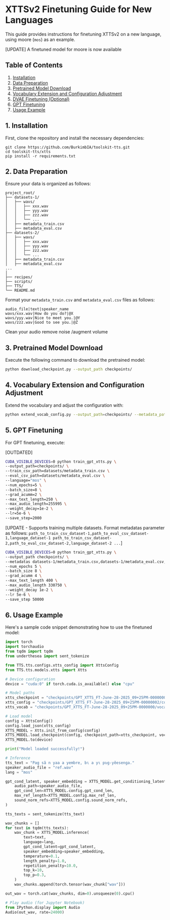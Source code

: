 # XTTSv2 Finetuning Guide for New Languages

This guide provides instructions for finetuning XTTSv2 on a new language, using moore (`mos`) as an example.

[UPDATE] A finetuned model for moore is now available

## Table of Contents
1. [Installation](#1-installation)
2. [Data Preparation](#2-data-preparation)
3. [Pretrained Model Download](#3-pretrained-model-download)
4. [Vocabulary Extension and Configuration Adjustment](#4-vocabulary-extension-and-configuration-adjustment)
5. [DVAE Finetuning (Optional)](#5-dvae-finetuning-optional)
6. [GPT Finetuning](#6-gpt-finetuning)
7. [Usage Example](#7-usage-example)

## 1. Installation

First, clone the repository and install the necessary dependencies:

```
git clone https://github.com/BurkimbIA/toolskit-tts.git
cd toolskit-tts/xtts
pip install -r requirements.txt
```

## 2. Data Preparation

Ensure your data is organized as follows:

```
project_root/
├── datasets-1/
│   ├── wavs/
│   │   ├── xxx.wav
│   │   ├── yyy.wav
│   │   ├── zzz.wav
│   │   └── ...
│   ├── metadata_train.csv
│   ├── metadata_eval.csv
├── datasets-2/
│   ├── wavs/
│   │   ├── xxx.wav
│   │   ├── yyy.wav
│   │   ├── zzz.wav
│   │   └── ...
│   ├── metadata_train.csv
│   ├── metadata_eval.csv
...
│   
├── recipes/
├── scripts/
├── TTS/
└── README.md
```

Format your `metadata_train.csv` and `metadata_eval.csv` files as follows:

```
audio_file|text|speaker_name
wavs/xxx.wav|How do you do?|@X
wavs/yyy.wav|Nice to meet you.|@Y
wavs/zzz.wav|Good to see you.|@Z
```


Clean your audio remove noise /augment volume

## 3. Pretrained Model Download

Execute the following command to download the pretrained model:

```bash
python download_checkpoint.py --output_path checkpoints/
```

## 4. Vocabulary Extension and Configuration Adjustment

Extend the vocabulary and adjust the configuration with:

```bash
python extend_vocab_config.py --output_path=checkpoints/ --metadata_path datasets/metadata_train.csv --language vi --extended_vocab_size 2000
```


## 5. GPT Finetuning

For GPT finetuning, execute:

[OUTDATED]
```bash
CUDA_VISIBLE_DEVICES=0 python train_gpt_xtts.py \
--output_path=checkpoints/ \
--train_csv_path=datasets/metadata_train.csv \
--eval_csv_path=datasets/metadata_eval.csv \
--language="mos" \
--num_epochs=5 \
--batch_size=8 \
--grad_acumm=2 \
--max_text_length=250 \
--max_audio_length=255995 \
--weight_decay=1e-2 \
--lr=5e-6 \
--save_step=2000
```
[UPDATE - Supports training multiple datasets. Format metadatas parameter as follows: `path_to_train_csv_dataset-1,path_to_eval_csv_dataset-1,language_dataset-1 path_to_train_csv_dataset-2,path_to_eval_csv_dataset-2,language_dataset-2 ...`]
```bash
CUDA_VISIBLE_DEVICES=0 python train_gpt_xtts.py \
--output_path checkpoints/ \
--metadatas datasets-1/metadata_train.csv,datasets-1/metadata_eval.csv,vi datasets-2/metadata_train.csv,datasets-2/metadata_eval.csv,vi \
--num_epochs 5 \
--batch_size 8 \
--grad_acumm 4 \
--max_text_length 400 \
--max_audio_length 330750 \
--weight_decay 1e-2 \
--lr 5e-6 \
--save_step 50000
```

## 6. Usage Example

Here's a sample code snippet demonstrating how to use the finetuned model:

```python
import torch
import torchaudio
from tqdm import tqdm
from underthesea import sent_tokenize

from TTS.tts.configs.xtts_config import XttsConfig
from TTS.tts.models.xtts import Xtts

# Device configuration
device = "cuda:0" if torch.cuda.is_available() else "cpu"

# Model paths
xtts_checkpoint = "checkpoints/GPT_XTTS_FT-June-28-2025_09+25PM-0000000/best_model_99875.pth"
xtts_config = "checkpoints/GPT_XTTS_FT-June-28-2025_09+25PM-00000002/config.json"
xtts_vocab = "checkpoints/GPT_XTTS_FT-June-28-2025_09+25PM-0000000/vocab.json"

# Load model
config = XttsConfig()
config.load_json(xtts_config)
XTTS_MODEL = Xtts.init_from_config(config)
XTTS_MODEL.load_checkpoint(config, checkpoint_path=xtts_checkpoint, vocab_path=xtts_vocab, use_deepspeed=False)
XTTS_MODEL.to(device)

print("Model loaded successfully!")

# Inference
tts_text = "Pag sã n yaa a yembre, bɩ a yɩ pʋg-yẽesenga."
speaker_audio_file = "ref.wav"
lang = "mos"

gpt_cond_latent, speaker_embedding = XTTS_MODEL.get_conditioning_latents(
    audio_path=speaker_audio_file,
    gpt_cond_len=XTTS_MODEL.config.gpt_cond_len,
    max_ref_length=XTTS_MODEL.config.max_ref_len,
    sound_norm_refs=XTTS_MODEL.config.sound_norm_refs,
)

tts_texts = sent_tokenize(tts_text)

wav_chunks = []
for text in tqdm(tts_texts):
    wav_chunk = XTTS_MODEL.inference(
        text=text,
        language=lang,
        gpt_cond_latent=gpt_cond_latent,
        speaker_embedding=speaker_embedding,
        temperature=0.1,
        length_penalty=1.0,
        repetition_penalty=10.0,
        top_k=10,
        top_p=0.3,
    )
    wav_chunks.append(torch.tensor(wav_chunk["wav"]))

out_wav = torch.cat(wav_chunks, dim=0).unsqueeze(0).cpu()

# Play audio (for Jupyter Notebook)
from IPython.display import Audio
Audio(out_wav, rate=24000)
```
